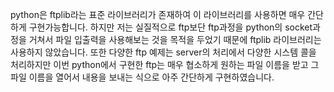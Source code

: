 python은 ftplib라는 표준 라이브러리가 존재하여 이 라이브러리를 사용하면 매우 간단하게 구현가능합니다.
하지만 저는 실질적으로 ftp보단 ftp과정을 python의 socket과정을 거쳐서 파일 입출력을 사용해보는 것을 목적을 두었기 때문에 ftplib 라이브러리는 사용하지 않았습니다.
또한 다양한 ftp 예제는 server의 처리에서 다양한 시스템 콜을 처리하지만 이번 python에서 구현한 ftp는 매우 협소하게 원하는 파일 이름을 받고 그 파일 이름을 열어서
내용을 보내는 식으로 아주 간단하게 구현하였습니다.
